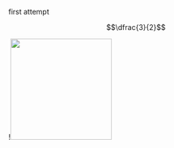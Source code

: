first attempt

$$\dfrac{3}{2}$$

!<img src ="./figure/image-20181213203222727-4751142.png" width=200>

